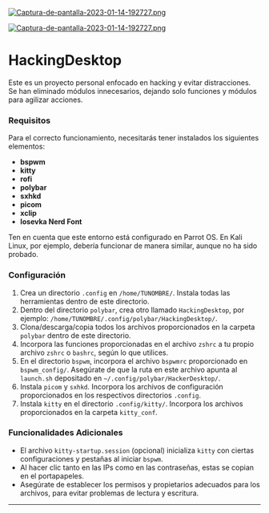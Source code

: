 [![Captura-de-pantalla-2023-01-14-192727.png](https://i.postimg.cc/j2kH8JxY/Captura-de-pantalla-2023-01-14-192727.png)](https://postimg.cc/D4L4004x)

[![Captura-de-pantalla-2023-01-14-192727.png](https://i.postimg.cc/QCB9dY3v/Captura-de-pantalla-2023-01-14-192727.png)](https://postimg.cc/0Ks2tfrC)


# HackingDesktop

Este es un proyecto personal enfocado en hacking y evitar distracciones. Se han eliminado módulos innecesarios, dejando solo funciones y módulos para agilizar acciones.

### Requisitos

Para el correcto funcionamiento, necesitarás tener instalados los siguientes elementos:

- **bspwm**
- **kitty**
- **rofi**
- **polybar**
- **sxhkd**
- **picom**
- **xclip**
- **Iosevka Nerd Font**

Ten en cuenta que este entorno está configurado en Parrot OS. En Kali Linux, por ejemplo, debería funcionar de manera similar, aunque no ha sido probado.

### Configuración

1. Crea un directorio `.config` en `/home/TUNOMBRE/`. Instala todas las herramientas dentro de este directorio.
2. Dentro del directorio `polybar`, crea otro llamado `HackingDesktop`, por ejemplo: `/home/TUNOMBRE/.config/polybar/HackingDesktop/`.
3. Clona/descarga/copia todos los archivos proporcionados en la carpeta `polybar` dentro de este directorio.
4. Incorpora las funciones proporcionadas en el archivo `zshrc` a tu propio archivo `zshrc` o `bashrc`, según lo que utilices.
5. En el directorio `bspwm`, incorpora el archivo `bspwmrc` proporcionado en `bspwm_config/`. Asegúrate de que la ruta en este archivo apunta al `launch.sh` depositado en `~/.config/polybar/HackerDesktop/`.
6. Instala `picom` y `sxhkd`. Incorpora los archivos de configuración proporcionados en los respectivos directorios `.config`.
7. Instala `kitty` en el directorio `.config/kitty/`. Incorpora los archivos proporcionados en la carpeta `kitty_conf`.

### Funcionalidades Adicionales

- El archivo `kitty-startup.session` (opcional) inicializa `kitty` con ciertas configuraciones y pestañas al iniciar `bspwm`.
- Al hacer clic tanto en las IPs como en las contraseñas, estas se copian en el portapapeles.
- Asegúrate de establecer los permisos y propietarios adecuados para los archivos, para evitar problemas de lectura y escritura.

---
